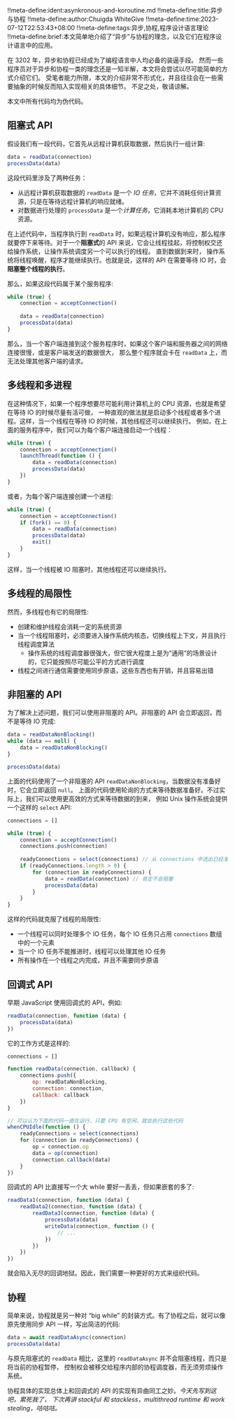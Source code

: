 !!meta-define:ident:asynkronous-and-koroutine.md
!!meta-define:title:异步与协程
!!meta-define:author:Chuigda WhiteGive
!!meta-define:time:2023-07-12T22:53:43+08:00
!!meta-define:tags:异步,协程,程序设计语言理论
!!meta-define:brief:本文简单地介绍了“异步”与协程的理念，以及它们在程序设计语言中的应用。

在 3202 年，异步和协程已经成为了编程语言中人均必备的装逼手段。
然而一些程序员对于异步和协程一类的理念还是一知半解，本文将会尝试以尽可能简单的方式介绍它们。
受笔者能力所限，本文的介绍非常不形式化，并且往往会在一些需要抽象的时候反而陷入实现相关的具体细节。
不足之处，敬请谅解。

本文中所有代码均为伪代码。

## 阻塞式 API

假设我们有一段代码，它首先从远程计算机获取数据，然后执行一组计算:

```javascript
data = readData(connection)
processData(data)
```

这段代码里涉及了两种任务：
- 从远程计算机获取数据的 `readData` 是一个 *IO 任务*，它并不消耗任何计算资源，只是在等待远程计算机的响应就绪。
- 对数据进行处理的 `processData` 是一个*计算任务*，它消耗本地计算机的 CPU 资源。

在上述代码中，当程序执行到 `readData` 时，如果远程计算机没有响应，那么程序就要停下来等待。对于一个**阻塞式**的
API 来说，它会让线程挂起，将控制权交还给操作系统，让操作系统调度另一个可以执行的线程。 直到数据到来时，
操作系统将线程唤醒，程序才能继续执行。也就是说，这样的 API 在需要等待 IO 时，会**阻塞整个线程的执行**。

那么，如果这段代码属于某个服务程序:

```javascript
while (true) {
    connection = acceptConnection()
    
    data = readData(connection)
    processData(data)
}
```

那么，当一个客户端连接到这个服务程序时，如果这个客户端和服务器之间的网络连接很慢，或是客户端发送的数据很大，
那么整个程序就会卡在 `readData` 上，而无法处理其他客户端的请求。

## 多线程和多进程

在这种情况下，如果一个程序想要尽可能利用计算机上的 CPU 资源，也就是希望在等待 IO 的时候尽量有活可做，
一种直观的做法就是启动多个线程或者多个进程。这样，当一个线程在等待 IO 的时候，其他线程还可以继续执行。
例如，在上面的服务程序中，我们可以为每个客户端连接启动一个线程：

```javascript
while (true) {
    connection = acceptConnection()
    launchThread(function () {
        data = readData(connection)
        processData(data)
    })
}
```

或者，为每个客户端连接创建一个进程:

```javascript
while (true) {
    connection = acceptConnection()
    if (fork() == 0) {
        data = readData(connection)
        processData(data)
        exit()
    }
}
```

这样，当一个线程被 IO 阻塞时，其他线程还可以继续执行。

## 多线程的局限性

然而，多线程也有它的局限性:
- 创建和维护线程会消耗一定的系统资源
- 当一个线程阻塞时，必须要进入操作系统内核态，切换线程上下文，并且执行线程调度算法
    - 操作系统的线程调度器很强大，但它很大程度上是为“通用”的场景设计的，它只能按照尽可能公平的方式进行调度
- 线程之间进行通信需要使用同步原语，这些东西也有开销，并且容易出错

## 非阻塞的 API

为了解决上述问题，我们可以使用非阻塞的 API。非阻塞的 API 会立即返回，而不是等待 IO 完成:

```javascript
data = readDataNonBlocking()
while (data == null) {
    data = readDataNonBlocking()
}

processData(data)
```

上面的代码使用了一个非阻塞的 API `readDataNonBlocking`，当数据没有准备好时，它会立即返回 `null`。
上面的代码使用轮询的方式来等待数据准备好。不过实际上，我们可以使用更高效的方式来等待数据的到来，
例如 Unix 操作系统会提供一个这样的 `select` API:

```javascript
connections = []

while (true) {
    connection = acceptConnection()
    connections.push(connection)
    
    readyConnections = select(connections) // 从 connections 中选出已经准备好的连接
    if (readyConnections.length > 0) {
        for (connection in readyConnections) {
            data = readData(connection) // 肯定不会阻塞
            processData(data)
        }
    }
}
```

这样的代码就克服了线程的局限性:
- 一个线程可以同时处理多个 IO 任务，每个 IO 任务只占用 `connections` 数组中的一个元素
- 当一个 IO 任务不能推进时，线程可以处理其他 IO 任务
- 所有操作在一个线程之内完成，并且不需要同步原语

## 回调式 API

早期 JavaScript 使用回调式的 API，例如:

```javascript
readData(connection, function (data) {
    processData(data)
})
```

它的工作方式是这样的:

```javascript
connections = []

function readData(connection, callback) {
    connections.push({
        op: readDataNonBlocking,
        connection: connection,
        callback: callback
    })
}

// 可以认为下面的代码一直在运行，只要 CPU 有空闲，就会执行这些代码
whenCPUIdle(function () {
    readyConnections = select(connections)
    for (connection in readyConnections) {
        op = connection.op
        data = op(connection)
        connection.callback(data)
    }
})
```

回调式的 API 比直接写一个大 while 要好一丢丢，但如果嵌套的多了:

```javascript
readData1(connection, function (data) {
    readData2(connection, function (data) {
        readData3(connection, function (data) {
            processData(data)
            writeData(connection, function () {
                // ...
            })
        })
    })
})
```

就会陷入无尽的回调地狱。因此，我们需要一种更好的方式来组织代码。

## 协程

简单来说，协程就是另一种对 “big while” 的封装方式。有了协程之后，就可以像原先使用同步 API 一样，写出简洁的代码:

```javascript
data = await readDataAsync(connection)
processData(data)
```

与原先阻塞式的 `readData` 相比，这里的 `readDataAsync` 并不会阻塞线程，而只是将当前的协程暂停，
控制权会被移交给程序内部的协程调度器，而无须劳烦操作系统。

协程具体的实现总体上和回调式的 API 的实现有异曲同工之妙。*今天先写到这吧，累死我了， 下次再讲 stackful 和 stackless，multithread runtime 和 work stealing，咕咕咕。*
